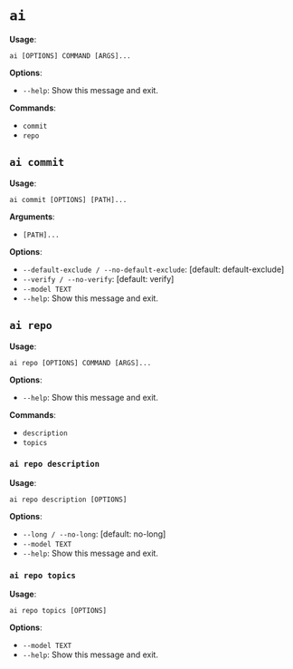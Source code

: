 # `ai`

**Usage**:

```console
ai [OPTIONS] COMMAND [ARGS]...
```

**Options**:

- `--help`: Show this message and exit.

**Commands**:

- `commit`
- `repo`

## `ai commit`

**Usage**:

```console
ai commit [OPTIONS] [PATH]...
```

**Arguments**:

- `[PATH]...`

**Options**:

- `--default-exclude / --no-default-exclude`: [default: default-exclude]
- `--verify / --no-verify`: [default: verify]
- `--model TEXT`
- `--help`: Show this message and exit.

## `ai repo`

**Usage**:

```console
ai repo [OPTIONS] COMMAND [ARGS]...
```

**Options**:

- `--help`: Show this message and exit.

**Commands**:

- `description`
- `topics`

### `ai repo description`

**Usage**:

```console
ai repo description [OPTIONS]
```

**Options**:

- `--long / --no-long`: [default: no-long]
- `--model TEXT`
- `--help`: Show this message and exit.

### `ai repo topics`

**Usage**:

```console
ai repo topics [OPTIONS]
```

**Options**:

- `--model TEXT`
- `--help`: Show this message and exit.
